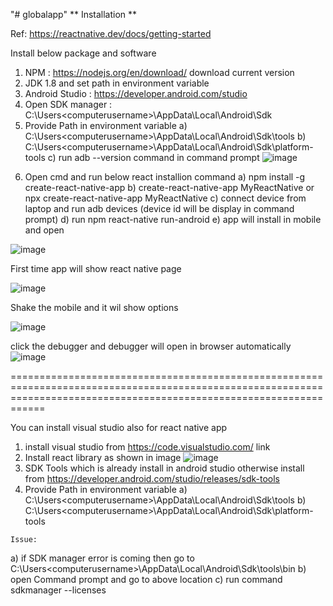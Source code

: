 "# globalapp" 
**
Installation **

Ref: https://reactnative.dev/docs/getting-started

Install below package and software
1. NPM : https://nodejs.org/en/download/ download  current version
2. JDK 1.8 and set path in environment variable
3. Android Studio : https://developer.android.com/studio
4. Open SDK manager : C:\Users\<computerusername>\AppData\Local\Android\Sdk
5. Provide Path in environment variable
  a)  C:\Users\<computerusername>\AppData\Local\Android\Sdk\tools
  b) C:\Users\<computerusername>\AppData\Local\Android\Sdk\platform-tools
  c) run adb --version command in command prompt
  ![image](https://user-images.githubusercontent.com/79181490/109388385-b957e800-792c-11eb-8b50-e3442ee42cc5.png)

6) Open cmd and run below react installion command 
  a) npm install -g create-react-native-app
  b) create-react-native-app MyReactNative or npx create-react-native-app MyReactNative
  c) connect device from laptop and run adb devices (device id will be display in command prompt)
  d) run npm react-native run-android 
  e) app will install in mobile and open
  
  ![image](https://user-images.githubusercontent.com/79181490/109393045-98e85780-7945-11eb-89f8-5ba2f142ddc0.png)


  
  First time app will show react native page
  
  ![image](https://user-images.githubusercontent.com/79181490/109388806-5f0c5680-792f-11eb-89ea-a1fb5bcaa832.png)
  
  Shake the mobile and it wil show options
  
  ![image](https://user-images.githubusercontent.com/79181490/109388894-d9d57180-792f-11eb-85d5-e6443b4cee68.png)

  
  
  click the debugger and debugger will open in browser automatically
  ![image](https://user-images.githubusercontent.com/79181490/109388881-ca562880-792f-11eb-8489-46f851a1e7d1.png)


 ========================================================================================================================================================================
  
   You can install visual studio  also for react native app
   1. install visual studio from  https://code.visualstudio.com/ link
   2. Install  react library as shown in image
   ![image](https://user-images.githubusercontent.com/79181490/109392624-31310d00-7943-11eb-98f6-5ff7168c9d27.png)
   3. SDK Tools which is already install in android studio otherwise install from https://developer.android.com/studio/releases/sdk-tools
   4. Provide Path in environment variable
     a)  C:\Users\<computerusername>\AppData\Local\Android\Sdk\tools
     b) C:\Users\<computerusername>\AppData\Local\Android\Sdk\platform-tools 


    Issue:
  a) if SDK manager error is coming then go to  C:\Users\<computerusername>\AppData\Local\Android\Sdk\tools\bin 
  b) open Command prompt and go to above location 
  c) run command sdkmanager --licenses

